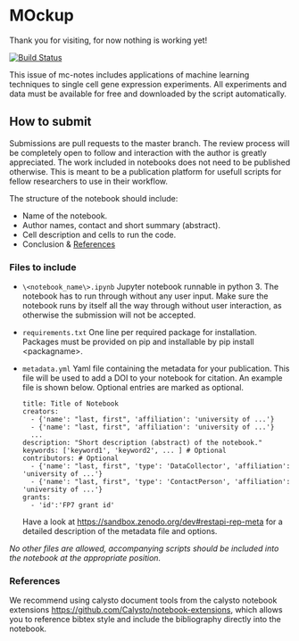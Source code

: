 # MOckup
Thank you for visiting, for now nothing is working yet!

[![Build Status](https://travis-ci.org/MC-Notes/Issue1.svg)](https://travis-ci.org/MC-Notes/Issue1)

This issue of mc-notes includes applications of machine learning techniques to single cell gene expression experiments. 
All experiments and data must be available for free and downloaded by the script automatically.

## How to submit
Submissions are pull requests to the master branch. The review process will be completely open to follow and interaction with the author is greatly appreciated. The work included in notebooks does not need to be published otherwise. This is meant to be a publication platform for usefull scripts for fellow researchers to use in their workflow.

The structure of the notebook should include:
 - Name of the notebook.
 - Author names, contact and short summary (abstract).
 - Cell description and cells to run the code. 
 - Conclusion \& [References](#References)

### Files to include
 - `\<notebook_name\>.ipynb` 
   Jupyter notebook runnable in python 3. 
   The notebook has to run through without any user input. 
   Make sure the notebook runs by itself all the way through without user interaction, as otherwise the submission will not be accepted.
 - `requirements.txt`
   One line per required package for installation. Packages must be provided on pip and installable by pip install \<packagname\>.
 - `metadata.yml`
   Yaml file containing the metadata for your publication. This file will be used to add a DOI to your notebook for citation. An example file is shown below. Optional entries are marked as optional.
   
   ```
   title: Title of Notebook
   creators:
     - {'name': "last, first", 'affiliation': 'university of ...'}
     - {'name': "last, first", 'affiliation': 'university of ...'}
     ...
   description: "Short description (abstract) of the notebook."
   keywords: ['keyword1', 'keyword2', ... ] # Optional
   contributors: # Optional
     - {'name': "last, first", 'type': 'DataCollector', 'affiliation': 'university of ...'}
     - {'name': "last, first", 'type': 'ContactPerson', 'affiliation': 'university of ...'}
   grants:
     - 'id':'FP7 grant id'
   ```
   Have a look at https://sandbox.zenodo.org/dev#restapi-rep-meta for a detailed description of the metadata file and options.

*No other files are allowed, accompanying scripts should be included into the notebook at the appropriate position.*
  
### References
We recommend using calysto document tools from the calysto notebook extensions https://github.com/Calysto/notebook-extensions, which allows you to reference bibtex style and include the bibliography directly into the notebook. 
